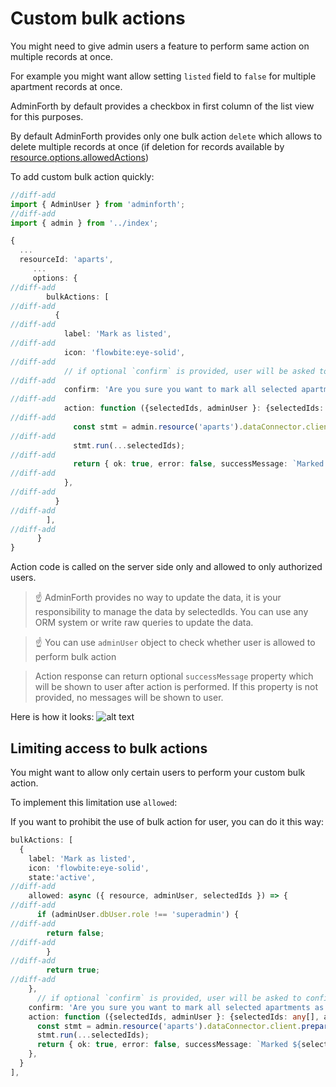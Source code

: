 # Custom bulk actions

You might need to give admin users a feature to perform same action on multiple records at once. 

For example you might want allow setting `listed` field to `false` for multiple apartment records at once. 

AdminForth by default provides a checkbox in first column of the list view for this purposes.
 
By default AdminForth provides only one bulk action `delete` which allows to delete multiple records at once 
(if deletion for records available by [resource.options.allowedActions](/docs/api/Back/interfaces/ResourceOptions/#allowedactions))

To add custom bulk action quickly:

```ts title="./resources/apartments.ts"
//diff-add
import { AdminUser } from 'adminforth';
//diff-add
import { admin } from '../index';

{
  ...
  resourceId: 'aparts',
     ...
     options: {
//diff-add
        bulkActions: [
//diff-add
          {
//diff-add
            label: 'Mark as listed',
//diff-add
            icon: 'flowbite:eye-solid',
//diff-add
            // if optional `confirm` is provided, user will be asked to confirm action
//diff-add
            confirm: 'Are you sure you want to mark all selected apartments as listed?',
//diff-add
            action: function ({selectedIds, adminUser }: {selectedIds: any[], adminUser: AdminUser }) {
//diff-add
              const stmt = admin.resource('aparts').dataConnector.client.prepare(`UPDATE apartments SET listed = 1 WHERE id IN (${selectedIds.map(() => '?').join(',')})`);
//diff-add
              stmt.run(...selectedIds);
//diff-add
              return { ok: true, error: false, successMessage: `Marked ${selectedIds.length} apartments as listed` };
//diff-add
            },
//diff-add
          }
//diff-add
        ],
//diff-add
      }
}
```

Action code is called on the server side only and allowed to only authorized users. 

> ☝️ AdminForth provides no way to update the data, it is your responsibility to manage the data by selectedIds. You can use any ORM system
> or write raw queries to update the data.

> ☝️ You can use `adminUser` object to check whether user is allowed to perform bulk action


> Action response can return optional `successMessage` property which will be shown to user after action is performed. If this property is not provided, no messages will be shown to user.

Here is how it looks:
![alt text](<Custom bulk actions.png>)


## Limiting access to bulk actions

You might want to allow only certain users to perform your custom bulk action. 

To implement this limitation use `allowed`:

If you want to prohibit the use of bulk action for user, you can do it this way:

```ts title="./resources/apartments.ts"
bulkActions: [
  {
    label: 'Mark as listed',
    icon: 'flowbite:eye-solid',
    state:'active',
//diff-add
    allowed: async ({ resource, adminUser, selectedIds }) => {
//diff-add     
      if (adminUser.dbUser.role !== 'superadmin') {
//diff-add       
        return false;
//diff-add
        } 
//diff-add       
        return true;
//diff-add       
    },
      // if optional `confirm` is provided, user will be asked to confirm action
    confirm: 'Are you sure you want to mark all selected apartments as listed?',
    action: function ({selectedIds, adminUser }: {selectedIds: any[], adminUser: AdminUser }, allow) {
      const stmt = admin.resource('aparts').dataConnector.client.prepare(`UPDATE apartments SET listed = 1 WHERE id IN (${selectedIds.map(() => '?').join(',')}`);
      stmt.run(...selectedIds);
      return { ok: true, error: false, successMessage: `Marked ${selectedIds.length} apartments as listed` };
    },
  }
],
```